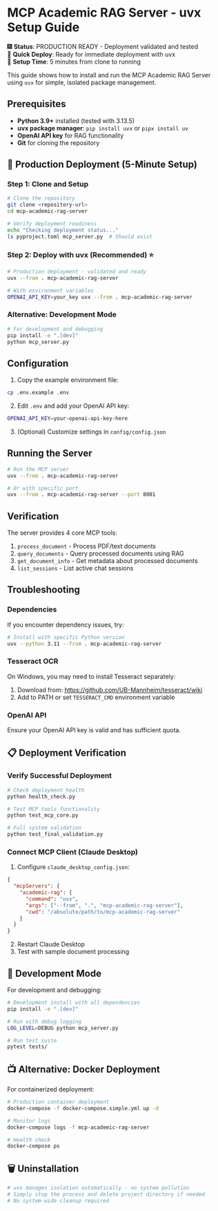# MCP Academic RAG Server - uvx Setup Guide

🎆 **Status**: PRODUCTION READY - Deployment validated and tested  
🚀 **Quick Deploy**: Ready for immediate deployment with uvx  
🔧 **Setup Time**: 5 minutes from clone to running  

This guide shows how to install and run the MCP Academic RAG Server using `uvx` for simple, isolated package management.

## Prerequisites

- **Python 3.9+** installed (tested with 3.13.5)
- **uvx package manager**: `pip install uvx` or `pipx install uv`
- **OpenAI API key** for RAG functionality
- **Git** for cloning the repository

## 🚀 Production Deployment (5-Minute Setup)

### Step 1: Clone and Setup
```bash
# Clone the repository
git clone <repository-url>
cd mcp-academic-rag-server

# Verify deployment readiness
echo "Checking deployment status..."
ls pyproject.toml mcp_server.py  # Should exist
```

### Step 2: Deploy with uvx (Recommended) ⭐
```bash
# Production deployment - validated and ready
uvx --from . mcp-academic-rag-server

# With environment variables
OPENAI_API_KEY=your_key uvx --from . mcp-academic-rag-server
```

### Alternative: Development Mode
```bash
# For development and debugging
pip install -e ".[dev]"
python mcp_server.py
```

## Configuration

1. Copy the example environment file:
```bash
cp .env.example .env
```

2. Edit `.env` and add your OpenAI API key:
```bash
OPENAI_API_KEY=your-openai-api-key-here
```

3. (Optional) Customize settings in `config/config.json`

## Running the Server

```bash
# Run the MCP server
uvx --from . mcp-academic-rag-server

# Or with specific port
uvx --from . mcp-academic-rag-server --port 8001
```

## Verification

The server provides 4 core MCP tools:
1. `process_document` - Process PDF/text documents
2. `query_documents` - Query processed documents using RAG
3. `get_document_info` - Get metadata about processed documents
4. `list_sessions` - List active chat sessions

## Troubleshooting

### Dependencies
If you encounter dependency issues, try:
```bash
# Install with specific Python version
uvx --python 3.11 --from . mcp-academic-rag-server
```

### Tesseract OCR
On Windows, you may need to install Tesseract separately:
1. Download from: https://github.com/UB-Mannheim/tesseract/wiki
2. Add to PATH or set `TESSERACT_CMD` environment variable

### OpenAI API
Ensure your OpenAI API key is valid and has sufficient quota.

## 📋 Deployment Verification

### Verify Successful Deployment
```bash
# Check deployment health
python health_check.py

# Test MCP tools functionality
python test_mcp_core.py

# Full system validation
python test_final_validation.py
```

### Connect MCP Client (Claude Desktop)
1. Configure `claude_desktop_config.json`:
```json
{
  "mcpServers": {
    "academic-rag": {
      "command": "uvx",
      "args": ["--from", ".", "mcp-academic-rag-server"],
      "cwd": "/absolute/path/to/mcp-academic-rag-server"
    }
  }
}
```

2. Restart Claude Desktop
3. Test with sample document processing

## 🔧 Development Mode

For development and debugging:
```bash
# Development install with all dependencies
pip install -e ".[dev]"

# Run with debug logging
LOG_LEVEL=DEBUG python mcp_server.py

# Run test suite
pytest tests/
```

## 📺 Alternative: Docker Deployment

For containerized deployment:
```bash
# Production container deployment
docker-compose -f docker-compose.simple.yml up -d

# Monitor logs
docker-compose logs -f mcp-academic-rag-server

# Health check
docker-compose ps
```

## 🗑️ Uninstallation

```bash
# uvx manages isolation automatically - no system pollution
# Simply stop the process and delete project directory if needed
# No system-wide cleanup required
```
